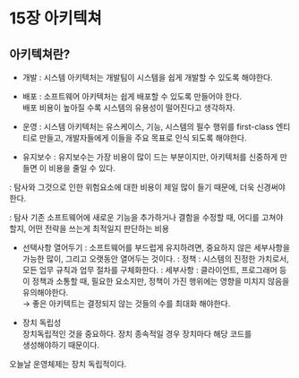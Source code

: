 # 15장 아키텍쳐

## 아키텍쳐란?

- 개발
: 시스템 아키텍처는 개발팀이 시스템을 쉽게 개발할 수 있도록 해야한다.

- 배포
: 소프트웨어 아키텍처는 쉽게 배포할 수 있도록 만들어야 한다.   
배포 비용이 높아질 수록 시스템의 유용성이 떨어진다고 생각하자.

- 운영
: 시스템 아키텍처는 유스케이스, 기능, 시스템의 필수 행위를 
first-class 엔티티로 만들고, 개발자들에게 
이들을 주요 목표로 인식 되도록 해야한다.

- 유지보수
: 유지보수는 가장 비용이 많이 드는 부분이지만, 아키텍처를 
신중하게 만들면 이 비용을 줄일 수 있다.

: 탐사와 그것으로 인한 위험요소에 대한 비용이 제일 많이 들기 때문에, 
더욱 신경써야한다.

: 탐사 기존 소프트웨어에 새로운 기능을 추가하거나 결함을 수정할 때, 
어디를 고쳐야 할지, 어떤 전략을 쓰는게 최적일지 판단하는 비용

- 선택사항 열어두기
: 소프트웨어를 부드럽게 유지하려면, 중요하지 않은 세부사항을 가능한 많이, 
그리고 오랫동안 열어두는 것이다.
: 정책 : 시스템의 진정한 가치로서, 모든 업무 규칙과 업무 절차를 구체화한다.
: 세부사항 : 클라이언트, 프로그래머 등이 정책과 소통할 때, 필요한 요소지만, 
정책이 가진 행위에는 영향을 미치지 않음을 유의해야한다.  
→ 좋은 아키텍트는 결정되지 않는 것들의 수를 최대화 해야한다.


- 장치 독립성  
장치독립적인 것을 중요하다. 장치 종속적일 경우 장치마다 해당 코드를  
생성해야하기 때문이다.

오늘날 운영체제는 장치 독립적이다.




